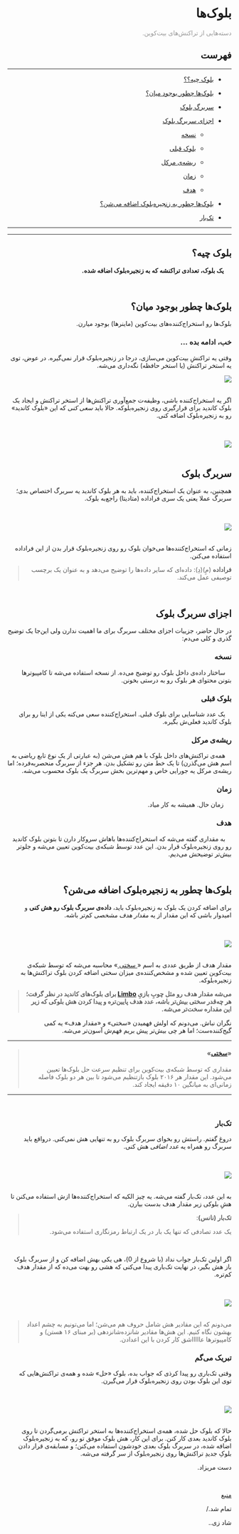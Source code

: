 <div dir="rtl">
    <h1>بلوک‌ها</h1>
    <p><span style="color: #999999;"> دسته‌هایی از تراکنش‌های بیت‌کوین.</span></p>
    <h2>فهرست</h2>
    <hr>
    <ul>
            <li>
            <p><a href="#0">بلوک چیه؟؟</a></p>
        </li>
        <li>
            <p><a href="#1">بلوک‌ها چطور بوجود میان؟</a></p>
        </li>
        <li>
            <p><a href="#2">سربرگ بلوک</a></p>
        </li>
        <li>
            <p><a href="#3">اجزای سربرگ بلوک</a>
                <ul>
                    <li>
                        <p><a href="#3-1">نسخه</a></p>
                    </li>
                    <li>
                        <p><a href="#3-2">بلوک قبلی</a></p>
                    </li>
                    <li>
                        <p><a href="#3-3">ریشه‌ی مرکل</a></p>
                    </li>
                    <li>
                        <p><a href="#3-4">زمان</a></p>
                    </li>
                    <li>
                        <p><a href="#3-5">هدف</a></p>
                    </li>
                </ul>
            </p>
        </li>
        <li>
            <p><a href="#4">بلوک‌ها چطور به زنجیره‌بلوک اضافه می‌شن؟</a></p>
        </li>
        <li>
            <p><a href="#5">تک‌بار</a></p>
        </li>
    </ul>
    <hr>
        <hr>
    <h2 id="0">بلوک چیه؟</h2>
    <p> <strong>&emsp; یک بلوک، تعدادی تراکنشه که به زنجیره‌بلوک اضافه شده. </strong></p><br>
    <h2 id="1">بلوک‌ها چطور بوجود میان؟</h2>
    <p>بلوک‌ها رو استخراج‌کننده‌های بیت‌کوین (ماینرها) بوجود میارن. </p>
    <h3>خب، ادامه بده …</h3>
    <p>وقتی یه تراکنشِ بیت‌کوین می‌سازی، درجا در زنجیره‌بلوک قرار نمی‌گیره. در عوض، توی یه استخر تراکنش (یا استخر حافظه) نگه‌داری می‌شه. </p>
    <img src="https://learnmeabitcoin.com/beginners/images/blocks/png/01-transaction_pool.png"><br><br>
    <p>اگر یه استخراج‌کننده باشی، وظیفه‌ت جمع‌آوری تراکنش‌ها از استخر تراکنش و ایجاد یک بلوک کاندید برای قرارگیری روی زنجیره‌بلوکه. حالا باید <em>سعی کنی</em> که این «بلوک کاندید» رو به زنجیره‌بلوک اضافه کنی. </p>
    <br><br><img src="https://learnmeabitcoin.com/beginners/images/blocks/png/02-candidate_block.png"><br><br>
    <h2 id="2">سربرگ بلوک </h2>
    <p>همچنین، به عنوان یک استخراج‌کننده، باید به هر بلوک کاندید یه سربرگ اختصاص بدی؛ سربرگ عملا یعنی یک سری فراداده (متادیتا) راجع‌به بلوک. </p>
    <br><br><img src="https://learnmeabitcoin.com/beginners/images/blocks/png/03-block_header.png"><br><br>
    <p>زمانی که استخراج‌کننده‌ها می‌خوان بلوک رو روی زنجیره‌بلوک قرار بدن از این فراداده استفاده می‌کنن. </p>
    <blockquote>
        <p><strong>فراداده‌</strong> (مِ)(دِ): داده‌ای که سایر داده‌ها را توضیح می‌دهد و به عنوان یک برچسب توصیفی عمل می‌کند.</p>
    </blockquote>
    <br>
    <h2 id="3">اجزای سربرگ بلوک</h2>
    <p>در حال حاضر، جزییات اجزای مختلف سربرگ برای ما اهمیت ندارن ولی این‌جا یک توضیح گذری و کلی می‌دم:</p>
    <h3 id="3-1">نسخه</h3>
    <p> &emsp;ساختار داده‌ی داخل بلوک رو توضیح می‌ده.
    از نسخه استفاده می‌شه تا کامپیوترها بتونن محتوای هر بلوک رو به درستی بخونن. 
    </p>
    <h3 id="3-2">بلوک قبلی</h3>
    <p>&emsp;یک عدد شناسایی برای بلوک قبلی.
    استخراج‌کننده سعی می‌کنه یکی از اینا رو برای بلوک کاندید فعلی‌ش بگیره.
    </p>
    <h3 id="3-3">ریشه‌ی مرکل</h3>
    <p>&emsp;همه‌ی تراکنش‌های داخل بلوک با هم هش می‌شن (به عبارتی از یک نوع تابع ریاضی به اسم هش می‌گذرن)‌ تا یک خط متن رو تشکیل 
    بدن. هر جزء از سربرگ منحصربه‌فرده؛ اما ریشه‌ی مرکل یه جورایی خاص و مهم‌ترین بخش سربرگ یک بلوک محسوب می‌شه. 
    </p>
    <h3 id="3-4">زمان</h3>
    <p>&emsp; زمان حال.
    همیشه به کار میاد. </p>
    <h3 id="3-5">هدف</h3>
    <p>&emsp;به مقداری گفته می‌شه که استخراج‌کننده‌ها باهاش سروکار دارن تا بتونن بلوک کاندید رو روی زنجیره‌بلوک قرار بدن. این عدد توسط شبکه‌ی 
    بیت‌کوین تعیین می‌شه و جلوتر بیش‌تر توضیحش می‌دیم. 
    </p>
    <br>
    <h2 id="4">بلوک‌ها چطور به زنجیره‌بلوک اضافه می‌شن؟</h2>
    <p> برای اضافه کردن یک بلوک به زنجیره‌بلوک باید،
     <strong>داده‌ی سربرگ بلوک رو هش کنی</strong> و امیدوار باشی
      که این مقدار از یه <em>مقدار هدف مشخصی</em> کم‌تر باشه. </p>
    <br><br> <img src="https://learnmeabitcoin.com/beginners/images/blocks/png/05-block_target.png"><br><br>
    <p>
    مقدار هدف از طریق عددی به اسم
    «<a href="./Difficulty.md">
    سختی
    </a>»
     محاسبه می‌شه که توسط شبکه‌ی بیت‌کوین تعیین شده و مشخص‌کننده‌ی میزان سختی اضافه کردن بلوک تراکنش‌ها به زنجیره‌بلوکه.
     </p>
    <blockquote>
        <p><strong>
        می‌شه مقدار هدف رو مثل چوبِ بازیِ <a href="https://www.wikihow.com/Limbo">Limbo</a> برای بلوک‌های کاندید در نظر گرفت؛ هر چه‌قدر سختی بیش‌تر باشه، عدد هدف پایین‌تره و پیدا کردن هش بلوکی که زیر این مقداره سخت‌تر می‌شه.
        </strong></p>
    </blockquote>
    <p>نگران نباش. می‌دونم که اولش فهمیدن «سختی» و «مقدار هدف» یه کمی گیج‌کننده‌ست؛ اما هر چی بیش‌تر پیش بریم فهم‌ش آسون‌تر می‌شه. </p>
    <hr>
    <blockquote>
        <h4>«<a href="./Difficulty.md">سختی</a>»</h4>
        <p>
        مقداری که توسط شبکه‌ی بیت‌کوین برای تنظیم سرعت حل بلوک‌ها تعیین می‌شود. 
        این مقدار هر ۲۰۱۶ بلوک بازتنظیم می‌شود تا بین هر دو بلوک فاصله زمانی‌ای به میانگین ۱۰ دقیقه ایجاد کند. 
        </p>
    </blockquote>
    <hr><br>
    <h3 id="5">تک‌بار</h3>
    <p>دروغ گفتم. راستش رو بخوای سربرگ بلوک رو به تنهایی هش نمی‌کنی. درواقع باید سربرگ رو همراه یه 
    <em>
    عدد اضافی 
    </em>هش کنی.</p>
    <br><br><img src="https://learnmeabitcoin.com/beginners/images/blocks/png/06-block_nonce.png"><br><br>
    <p>به این عدد، تک‌بار گفته می‌شه. یه چیز الکیه که استخراج‌کننده‌ها ازش استفاده می‌کنن تا هشِ بلوکی زیر مقدار هدف بدست بیارن. </p>
    <blockquote>
        <p><strong>تک‌بار (نانس)</strong>: </p>
        <p>یک عدد تصادفی که تنها یک بار در یک ارتباط رمزنگاری استفاده می‌شود. </p>
    </blockquote>
    <br>
    <p>
    اگر اولین تک‌بار جواب نداد (با شروع از 0)، هی یکی بهش اضافه کن و از سربرگ بلوک باز هش بگیر، در نهایت 
    تک‌باری پیدا می‌کنی که هشی رو بهت می‌ده که از مقدار هدف کم‌تره. 
    </p>
    <br><br><img src="https://learnmeabitcoin.com/beginners/images/blocks/png/06-block_nonce_success.png"><br><br>
    <blockquote>
    <p>می‌دونم که این مقادیر هش شامل حروف هم می‌شن؛ اما می‌تونیم به چشم اعداد بهشون نگاه کنیم. این هش‌ها مقادیر شانزده‌شانزدهی 
    (بر مبنای ۱۶ هستن) و کامپیوترها عاااااشق کار کردن با این اعدادن. </p>
    </blockquote>
    <h3>تبریک می‌گم</h3>
    <p>وقتی تک‌باری رو پیدا کرذی که جواب بده، بلوک «حل» شده و همه‌ی تراکنش‌هایی که توی این بلوک بودن روی زنجیره‌بلوک قرار می‌گیرن. </p>
    <br><br><img src="https://learnmeabitcoin.com/beginners/images/blocks/png/07-block_complete.png"><br><br>
    <p>حالا که بلوک حل شده، همه‌ی استخراج‌کننده‌ها به استخر تراکنش برمی‌گردن تا روی بلوک کاندید بعدی کار کنن. برای این کار، هش بلوک 
    موفق تو رو، که به زنجیره‌بلوک اضافه شده، در سربرگ بلوک بعدی خودشون استفاده می‌کنن؛ و مسابقه‌ی قرار دادن بلوکِ جدیدِ 
    تراکنش‌ها روی زنجیره‌بلوک از سر گرفته می‌شه. 
    </p>
    <p> دست مریزاد.</p><br>
    <p> <a href="https://learnmeabitcoin.com/beginners/blocks">منبع</a></p>
    <p>تمام شد./</p>
    <p>شاد زی..</p>
</div>
